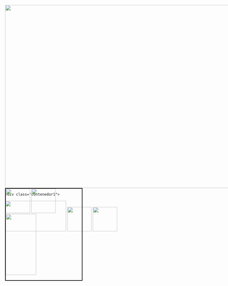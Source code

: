 <html>
  <head>
    <tittle></tittle>
 <style>
   .contenedor{
   text-aling: center;
   background: Image;
   border: 2px;
   height: 600px;
   width: 1000px;
   float: left;
   }
    .contenedor1{
   text-aling: center;
   background: whrite;
   border: 2px solid black;
   height: 300px;
   width: 250px;
   float: left;
   }
    .contenedor2{
   text-aling: center;
   background: whrite;
   border: 2px solid black;
   height: 300px;
   width: 250px;
   float: left;
   }
    .contenedor3{
   text-aling: center;
   background: whrite;
   border: 2px solid black;
   height: 300px;
   width: 250px;
   float: left;
   }
    </style>
  </head>
  <body>
    <div class="contenedor">
        <img src="https://image.freepik.com/foto-gratis/viejo-grunge-fondo-negro-gris_74190-2032.jpg" height="600" width="1000">
   
    <div class="contenedor1">
  <img src="https://66.media.tumblr.com/958c5daab6054c651fe26cc5f741ce02/tumblr_mhg36htcr61qhr3m2o1_400.jpg" height="100px" width="200px">
      <img src="https://d500.epimg.net/cincodias/imagenes/2015/08/24/lifestyle/1440420274_400517_1440420311_noticia_normal.jpg" height="80px" width="80px">
<img src="https://images.immediate.co.uk/volatile/sites/3/2017/06/97418.jpg?quality=90&resize=620,413" height="80px" width="80px">
   </div>
   
  <div class="contenedor2">
  <img src="https://static.wixstatic.com/media/b6812f_1e68766f2ff44bae9f3df342675f6204~mv2.png" height="80px" width="80px"> 
  <img src="https://www.facebook.com/images/fb_icon_325x325.png" height="80px" width="80px"> 
  <img src="https://cdn.images.express.co.uk/img/dynamic/59/590x/Gmail-Hotmail-and-Yahoo-How-to-set-up-a-FREE-email-account-Are-all-emails-free-1003636.jpg?r=1534326633778" height="200px" width="100px">
   </div>
  
    <div class="contenedor3">
      <img src="https://img.blogs.es/anexom/wp-content/uploads/2014/01/philips-tv.jpg" height="350px" width="280px">
      </div>
    
